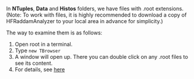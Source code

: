 In **NTuples**, **Data** and **Histos** folders, we have files with .root extensions. (Note: To work with files, it is highly recommended to download a copy of HFRaddamAnalyzer to your local area in advance for simplicity.)

The way to examine them is as follows:

1. Open root in a terminal. 
2. Type ``new TBrowser``
3. A window will open up. There you can double click on any .root files to see its content. 
4. For details, see [here](https://www.youtube.com/watch?v=J4YiTzGqpwE&list=PLLybgCU6QCGWLdDO4ZDaB0kLrO3maeYAe&index=16)

